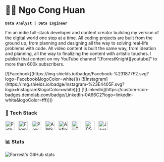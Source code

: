 # 👨‍💻 Ngo Cong Huan

**`Data Analyst | Data Engineer`**

I'm an indie full-stack developer and content creator building my version of the digital world one step at a time. All coding projects are built from the ground up, from planning and designing all the way to solving real-life problems with code. All video content is built the same way, from ideation and planning, all the way to finalizing the content with artistic touches. I publish that content on my YouTube channel "[ForrestKnight][youtube]" to more than 600k subscribers.

   <p align="left">
      [![Facebook](https://img.shields.io/badge/Facebook-%231877F2.svg?logo=Facebook&logoColor=white)]()
      [![Instagram](https://img.shields.io/badge/Instagram-%23E4405F.svg?logo=Instagram&logoColor=white)]()
      [![LinkedIn](https://custom-icon-badges.demolab.com/badge/LinkedIn-0A66C2?logo=linkedin-white&logoColor=fff)]()
   </p>

### 🧰 Tech Stack

<img align="left" alt="Python" width="30px" style="padding-right:10px;" src="https://camo.githubusercontent.com/7654611cc0c150086ff9327653d5d31ba93e71411ca0d4b98b1e1918631d2b05/68747470733a2f2f63646e2e6a7364656c6976722e6e65742f67682f64657669636f6e732f64657669636f6e406c61746573742f69636f6e732f707974686f6e2f707974686f6e2d6f726967696e616c2e737667"/>
<img align="left" alt="Figma" width="30px" style="padding-right:10px;" src="https://cdn.brandfetch.io/idZHcZ_i7F/w/320/h/320/theme/dark/icon.png?c=1dxbfHSJFAPEGdCLU4o5B" />
<img align="left" alt="Power BI" width="30px" style="padding-right:10px;" src="https://cdn.brandfetch.io/idVCtIagXj/theme/dark/logo.svg?c=1dxbfHSJFAPEGdCLU4o5B" />
<img align="left" alt="AWS" width="30px" style="padding-right:10px;" src="https://cdn.brandfetch.io/idVoqFQ-78/w/400/h/400/theme/dark/icon.jpeg?c=1dxbfHSJFAPEGdCLU4o5B" />
<img align="left" alt="Airflow" width="30px" style="padding-right:10px;" src="https://camo.githubusercontent.com/4497df1f9f1b87ee8089d61e425b206c418c112716f09176e1f9e3c1b08fb387/68747470733a2f2f63646e2e6a7364656c6976722e6e65742f67682f64657669636f6e732f64657669636f6e406c61746573742f69636f6e732f617061636865616972666c6f772f617061636865616972666c6f772d6f726967696e616c2e737667" />
<img align="left" alt="HTML" width="30px" style="padding-right:10px;" src="https://cdn.jsdelivr.net/gh/devicons/devicon/icons/html5/html5-plain.svg" />
<img align="left" alt="CSS" width="30px" style="padding-right:10px;" src="https://cdn.jsdelivr.net/gh/devicons/devicon/icons/css3/css3-plain.svg" />
<img align="left" alt="JavaScript" width="30px" style="padding-right:10px;" src="https://cdn.jsdelivr.net/gh/devicons/devicon/icons/javascript/javascript-plain.svg" />
<br />

#

### 📊 Stats

![Forrest's GitHub stats](https://github-readme-stats.vercel.app/api?username=NgoCongHuan&show_icons=true&theme=transparent)